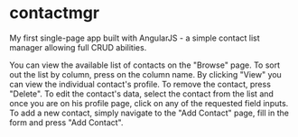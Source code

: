 # contactmgr
My first single-page app built with AngularJS - a simple contact list manager allowing full CRUD abilities. 

You can view the available list of contacts on the "Browse" page. To sort out the list by column, press on the column name.
By clicking "View" you can view the individual contact's profile. To remove the contact, press "Delete".
To edit the contact's data, select the contact from the list and once you are on his profile page, click on any of the requested field inputs.
To add a new contact, simply navigate to the "Add Contact" page, fill in the form and press "Add Contact".

